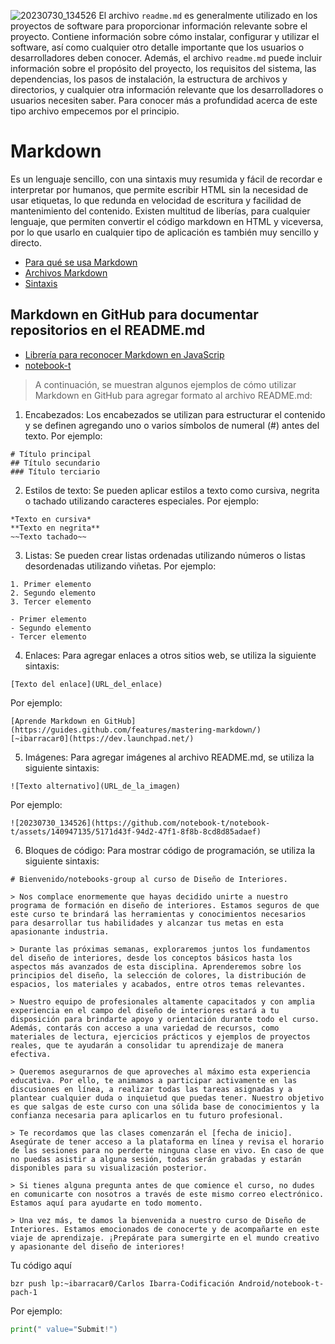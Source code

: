 ![20230730_134526](https://github.com/notebook-t/notebook-t/assets/140947135/5171d43f-94d2-47f1-8f8b-8cd8d85adaef)
El archivo `readme.md` es generalmente utilizado en los proyectos de software para proporcionar información relevante sobre el proyecto. 
Contiene información sobre cómo instalar, configurar y utilizar el software, así como cualquier otro detalle importante que los usuarios o desarrolladores deben conocer. 
Además, el archivo `readme.md` puede incluir información sobre el propósito del proyecto, los requisitos del sistema, las dependencias, los pasos de instalación, la estructura de archivos y directorios, y cualquier otra información relevante que los desarrolladores o usuarios necesiten saber.
Para conocer más a profundidad acerca de este tipo archivo empecemos por el principio.

# Markdown 
Es un lenguaje sencillo, con una sintaxis muy resumida y fácil de recordar e interpretar por humanos, que permite escribir HTML sin la necesidad de usar etiquetas, lo que redunda en velocidad de escritura y facilidad de mantenimiento del contenido. Existen multitud de liberías, para cualquier lenguaje, que permiten convertir el código markdown en HTML y viceversa, por lo que usarlo en cualquier tipo de aplicación es también muy sencillo y directo.
- [Para qué se usa Markdown](https://desarrolloweb.com/home/markdown#track263)
- [Archivos Markdown](https://desarrolloweb.com/home/markdown#track198)
- [Sintaxis](https://desarrolloweb.com/home/markdown#track199)

## Markdown en GitHub para documentar repositorios en el README.md
- [Librería para reconocer Markdown en JavaScrip](https://desarrolloweb.com/home/markdown#track261)
- [notebook-t](https://desarrolloweb.com/home/markdown#track242)
  
> A continuación, se muestran algunos ejemplos de cómo utilizar Markdown en GitHub para agregar formato al archivo README.md:

1. Encabezados: Los encabezados se utilizan para estructurar el contenido y se definen agregando uno o varios símbolos de numeral (#) antes del texto. Por ejemplo:

```
# Título principal
## Título secundario
### Título terciario
```

2. Estilos de texto: Se pueden aplicar estilos a texto como cursiva, negrita o tachado utilizando caracteres especiales. Por ejemplo:

```
*Texto en cursiva*
**Texto en negrita**
~~Texto tachado~~
```

3. Listas: Se pueden crear listas ordenadas utilizando números o listas desordenadas utilizando viñetas. Por ejemplo:

```
1. Primer elemento
2. Segundo elemento
3. Tercer elemento
```

```
- Primer elemento
- Segundo elemento
- Tercer elemento
```

4. Enlaces: Para agregar enlaces a otros sitios web, se utiliza la siguiente sintaxis:

```
[Texto del enlace](URL_del_enlace)
```

Por ejemplo:

```
[Aprende Markdown en GitHub](https://guides.github.com/features/mastering-markdown/)
[~ibarracar0](https://dev.launchpad.net/)
```

5. Imágenes: Para agregar imágenes al archivo README.md, se utiliza la siguiente sintaxis:

```
![Texto alternativo](URL_de_la_imagen)
```

Por ejemplo:

```
![20230730_134526](https://github.com/notebook-t/notebook-t/assets/140947135/5171d43f-94d2-47f1-8f8b-8cd8d85adaef)
```

6. Bloques de código: Para mostrar código de programación, se utiliza la siguiente sintaxis:

```
# Bienvenido/notebooks-group al curso de Diseño de Interiores.

> Nos complace enormemente que hayas decidido unirte a nuestro programa de formación en diseño de interiores. Estamos seguros de que este curso te brindará las herramientas y conocimientos necesarios para desarrollar tus habilidades y alcanzar tus metas en esta apasionante industria.

> Durante las próximas semanas, exploraremos juntos los fundamentos del diseño de interiores, desde los conceptos básicos hasta los aspectos más avanzados de esta disciplina. Aprenderemos sobre los principios del diseño, la selección de colores, la distribución de espacios, los materiales y acabados, entre otros temas relevantes.

> Nuestro equipo de profesionales altamente capacitados y con amplia experiencia en el campo del diseño de interiores estará a tu disposición para brindarte apoyo y orientación durante todo el curso. Además, contarás con acceso a una variedad de recursos, como materiales de lectura, ejercicios prácticos y ejemplos de proyectos reales, que te ayudarán a consolidar tu aprendizaje de manera efectiva.

> Queremos asegurarnos de que aproveches al máximo esta experiencia educativa. Por ello, te animamos a participar activamente en las discusiones en línea, a realizar todas las tareas asignadas y a plantear cualquier duda o inquietud que puedas tener. Nuestro objetivo es que salgas de este curso con una sólida base de conocimientos y la confianza necesaria para aplicarlos en tu futuro profesional.

> Te recordamos que las clases comenzarán el [fecha de inicio]. Asegúrate de tener acceso a la plataforma en línea y revisa el horario de las sesiones para no perderte ninguna clase en vivo. En caso de que no puedas asistir a alguna sesión, todas serán grabadas y estarán disponibles para su visualización posterior.

> Si tienes alguna pregunta antes de que comience el curso, no dudes en comunicarte con nosotros a través de este mismo correo electrónico. Estamos aquí para ayudarte en todo momento.

> Una vez más, te damos la bienvenida a nuestro curso de Diseño de Interiores. Estamos emocionados de conocerte y de acompañarte en este viaje de aprendizaje. ¡Prepárate para sumergirte en el mundo creativo y apasionante del diseño de interiores!

```
Tu código aquí
```shell
bzr push lp:~ibarracar0/Carlos Ibarra-Codificación Android/notebook-t-pach-1
```
Por ejemplo:
```python
print(" value="Submit!")
```
